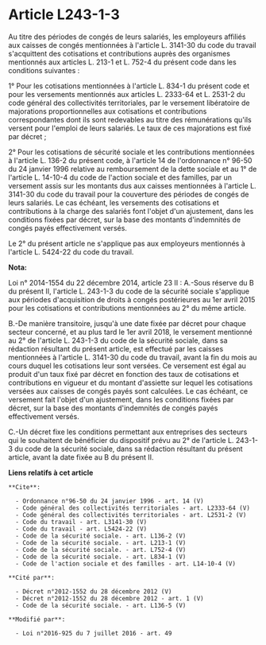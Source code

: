 # Article L243-1-3

Au titre des périodes de congés de leurs salariés, les employeurs affiliés aux caisses de congés mentionnées à l'article L.
3141-30 du code du travail s'acquittent des cotisations et contributions auprès des organismes mentionnés aux articles L.
213-1 et L. 752-4 du présent code dans les conditions suivantes : 

1° Pour les cotisations mentionnées à l'article L. 834-1 du présent code et pour les versements mentionnés aux articles L.
2333-64 et L. 2531-2 du code général des collectivités territoriales, par le versement libératoire de majorations
proportionnelles aux cotisations et contributions correspondantes dont ils sont redevables au titre des rémunérations qu'ils
versent pour l'emploi de leurs salariés. Le taux de ces majorations est fixé par décret ; 

2° Pour les cotisations de sécurité sociale et les contributions mentionnées à l'article L. 136-2 du présent code, à
l'article 14 de l'ordonnance n° 96-50 du 24 janvier 1996 relative au remboursement de la dette sociale et au 1° de l'article
L. 14-10-4 du code de l'action sociale et des familles, par un versement assis sur les montants dus aux caisses mentionnées à
l'article L. 3141-30 du code du travail pour la couverture des périodes de congés de leurs salariés. Le cas échéant, les
versements des cotisations et contributions à la charge des salariés font l'objet d'un ajustement, dans les conditions fixées
par décret, sur la base des montants d'indemnités de congés payés effectivement versés. 

Le 2° du présent article ne s'applique pas aux employeurs mentionnés à l'article L. 5424-22 du code du travail.

**Nota:**

Loi n° 2014-1554 du 22 décembre 2014, article 23 II : A.-Sous réserve du B du présent II, l'article L. 243-1-3 du code de la
sécurité sociale s'applique aux périodes d'acquisition de droits à congés postérieures au 1er avril 2015 pour les cotisations
et contributions mentionnées au 2° du même article. 

B.-De manière transitoire, jusqu'à une date fixée par décret pour chaque secteur concerné, et au plus tard le 1er avril 2018,
le versement mentionné au 2° de l'article L. 243-1-3 du code de la sécurité sociale, dans sa rédaction résultant du présent
article, est effectué par les caisses mentionnées à l'article L. 3141-30 du code du travail, avant la fin du mois au cours
duquel les cotisations leur sont versées. Ce versement est égal au produit d'un taux fixé par décret en fonction des taux de
cotisations et contributions en vigueur et du montant d'assiette sur lequel les cotisations versées aux caisses de congés
payés sont calculées. Le cas échéant, ce versement fait l'objet d'un ajustement, dans les conditions fixées par décret, sur
la base des montants d'indemnités de congés payés effectivement versés. 

C.-Un décret fixe les conditions permettant aux entreprises des secteurs qui le souhaitent de bénéficier du dispositif prévu
au 2° de l'article L. 243-1-3 du code de la sécurité sociale, dans sa rédaction résultant du présent article, avant la date
fixée au B du présent II.

**Liens relatifs à cet article**

	**Cite**:

	  - Ordonnance n°96-50 du 24 janvier 1996 - art. 14 (V)
	  - Code général des collectivités territoriales - art. L2333-64 (V)
	  - Code général des collectivités territoriales - art. L2531-2 (V)
	  - Code du travail - art. L3141-30 (V)
	  - Code du travail - art. L5424-22 (V)
	  - Code de la sécurité sociale. - art. L136-2 (V)
	  - Code de la sécurité sociale. - art. L213-1 (V)
	  - Code de la sécurité sociale. - art. L752-4 (V)
	  - Code de la sécurité sociale. - art. L834-1 (V)
	  - Code de l'action sociale et des familles - art. L14-10-4 (V)

	**Cité par**:

	  - Décret n°2012-1552 du 28 décembre 2012 (V)
	  - Décret n°2012-1552 du 28 décembre 2012 - art. 1 (V)
	  - Code de la sécurité sociale. - art. L136-5 (V)

	**Modifié par**:

	  - Loi n°2016-925 du 7 juillet 2016 - art. 49
